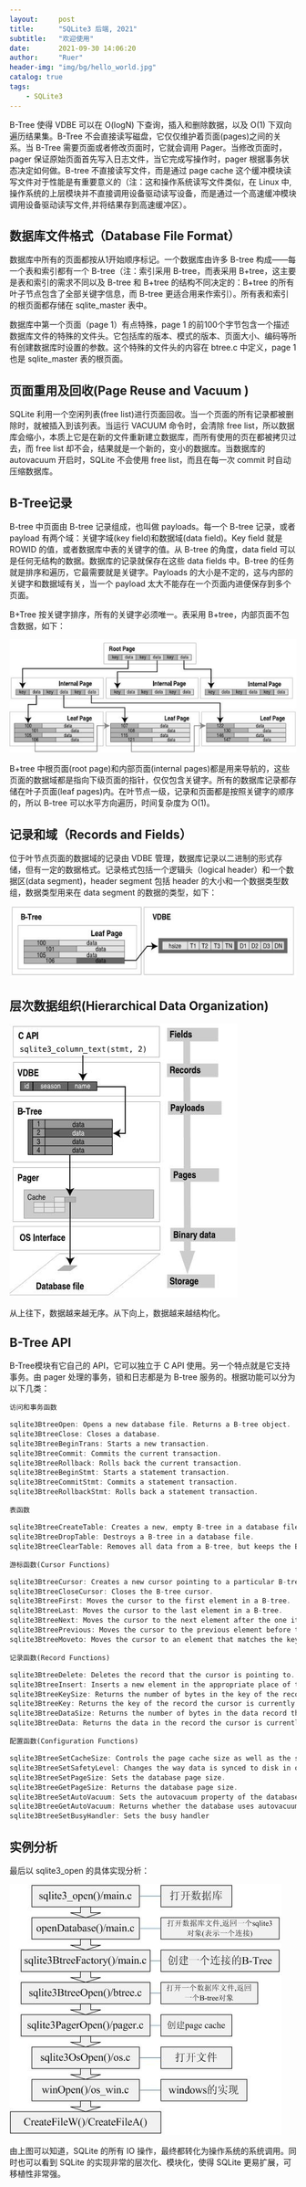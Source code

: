 ```yaml
---
layout:     post
title:      "SQLite3 后端, 2021"
subtitle:   "欢迎使用"
date:       2021-09-30 14:06:20
author:     "Ruer"
header-img: "img/bg/hello_world.jpg"
catalog: true
tags:
    - SQLite3
---
```


B-Tree 使得 VDBE 可以在 O(logN) 下查询，插入和删除数据，以及 O(1) 下双向遍历结果集。B-Tree 不会直接读写磁盘，它仅仅维护着页面(pages)之间的关系。当 B-Tree 需要页面或者修改页面时，它就会调用 Pager。当修改页面时，pager 保证原始页面首先写入日志文件，当它完成写操作时，pager 根据事务状态决定如何做。B-tree 不直接读写文件，而是通过 page cache 这个缓冲模块读写文件对于性能是有重要意义的（注：这和操作系统读写文件类似，在 Linux 中,操作系统的上层模块并不直接调用设备驱动读写设备，而是通过一个高速缓冲模块调用设备驱动读写文件,并将结果存到高速缓冲区）。

## 数据库文件格式（Database File Format）

数据库中所有的页面都按从1开始顺序标记。一个数据库由许多 B-tree 构成——每一个表和索引都有一个 B-tree（注：索引采用 B-tree，而表采用 B+tree，这主要是表和索引的需求不同以及 B-tree 和 B+tree 的结构不同决定的：B+tree 的所有叶子节点包含了全部关键字信息，而 B-tree 更适合用来作索引）。所有表和索引的根页面都存储在 sqlite_master 表中。

数据库中第一个页面（page 1）有点特殊，page 1 的前100个字节包含一个描述数据库文件的特殊的文件头。它包括库的版本、模式的版本、页面大小、编码等所有创建数据库时设置的参数。这个特殊的文件头的内容在 btree.c 中定义，page 1 也是 sqlite_master 表的根页面。

## 页面重用及回收(Page Reuse and Vacuum )

SQLite 利用一个空闲列表(free list)进行页面回收。当一个页面的所有记录都被删除时，就被插入到该列表。当运行 VACUUM 命令时，会清除 free list，所以数据库会缩小，本质上它是在新的文件重新建立数据库，而所有使用的页在都被拷贝过去，而 free list 却不会，结果就是一个新的，变小的数据库。当数据库的 autovacuum 开启时，SQLite 不会使用 free list，而且在每一次 commit 时自动压缩数据库。

## B-Tree记录

B-tree 中页面由 B-tree 记录组成，也叫做 payloads。每一个 B-tree 记录，或者 payload 有两个域：关键字域(key field)和数据域(data field)。Key field 就是 ROWID 的值，或者数据库中表的关键字的值。从 B-tree 的角度，data field 可以是任何无结构的数据。数据库的记录就保存在这些 data fields 中。B-tree 的任务就是排序和遍历，它最需要就是关键字。Payloads 的大小是不定的，这与内部的关键字和数据域有关，当一个 payload 太大不能存在一个页面内进便保存到多个页面。

B+Tree 按关键字排序，所有的关键字必须唯一。表采用 B+tree，内部页面不包含数据，如下：

![1](/img/SQLite3/B-Tree记录.jpg)

B+tree 中根页面(root page)和内部页面(internal pages)都是用来导航的，这些页面的数据域都是指向下级页面的指针，仅仅包含关键字。所有的数据库记录都存储在叶子页面(leaf pages)内。在叶节点一级，记录和页面都是按照关键字的顺序的，所以 B-tree 可以水平方向遍历，时间复杂度为 O(1)。

## 记录和域（Records and Fields）

位于叶节点页面的数据域的记录由 VDBE 管理，数据库记录以二进制的形式存储，但有一定的数据格式。记录格式包括一个逻辑头（logical header）和一个数据区(data segment)，header segment 包括 header 的大小和一个数据类型数组，数据类型用来在 data segment 的数据的类型，如下：

![2](/img/SQLite3/记录和域.jpg)

## 层次数据组织(Hierarchical Data Organization) 

![3](/img/SQLite3/层次数据组织.jpg)

从上往下，数据越来越无序。从下向上，数据越来越结构化。

## B-Tree API

B-Tree模块有它自己的 API，它可以独立于 C API 使用。另一个特点就是它支持事务。由 pager 处理的事务，锁和日志都是为 B-tree 服务的。根据功能可以分为以下几类：

`访问和事务函数`

```C
sqlite3BtreeOpen: Opens a new database file. Returns a B-tree object.
sqlite3BtreeClose: Closes a database.
sqlite3BtreeBeginTrans: Starts a new transaction.
sqlite3BtreeCommit: Commits the current transaction.
sqlite3BtreeRollback: Rolls back the current transaction.
sqlite3BtreeBeginStmt: Starts a statement transaction.
sqlite3BtreeCommitStmt: Commits a statement transaction.
sqlite3BtreeRollbackStmt: Rolls back a statement transaction.
```

`表函数`

```C
sqlite3BtreeCreateTable: Creates a new, empty B-tree in a database file. 
sqlite3BtreeDropTable: Destroys a B-tree in a database file.
sqlite3BtreeClearTable: Removes all data from a B-tree, but keeps the B-tree intact.
```

`游标函数(Cursor Functions)`

```C
sqlite3BtreeCursor: Creates a new cursor pointing to a particular B-tree. 
sqlite3BtreeCloseCursor: Closes the B-tree cursor.
sqlite3BtreeFirst: Moves the cursor to the first element in a B-tree.
sqlite3BtreeLast: Moves the cursor to the last element in a B-tree.
sqlite3BtreeNext: Moves the cursor to the next element after the one it is currently pointing to.
sqlite3BtreePrevious: Moves the cursor to the previous element before the one it is currently pointing to.
sqlite3BtreeMoveto: Moves the cursor to an element that matches the key value passed  in as a parameter.
```

`记录函数(Record Functions)`

```C
sqlite3BtreeDelete: Deletes the record that the cursor is pointing to.
sqlite3BtreeInsert: Inserts a new element in the appropriate place of the B-tree.
sqlite3BtreeKeySize: Returns the number of bytes in the key of the record that the cursor is pointing to.
sqlite3BtreeKey: Returns the key of the record the cursor is currently pointing to.
sqlite3BtreeDataSize: Returns the number of bytes in the data record that the cursor is currently pointing to.
sqlite3BtreeData: Returns the data in the record the cursor is currently pointing to.
```

`配置函数(Configuration Functions)`

```C
sqlite3BtreeSetCacheSize: Controls the page cache size as well as the synchronous writes (as defined in the synchronous pragma).
sqlite3BtreeSetSafetyLevel: Changes the way data is synced to disk in order to increase or decrease how well the database resists damage due to OS crashes and power failures. Level 1 is the same as asynchronous (no syncs() occur and there is a high probability of damage). This is the equivalent to pragma synchronous=OFF. Level 2 is the default. There is a very low but non-zero probability of damage. This is the equivalent to pragma synchronous=NORMAL. Level 3 reduces the probability of damage to near zero but with a write performance reduction. This is the equivalent to pragma synchronous=FULL.
sqlite3BtreeSetPageSize: Sets the database page size.
sqlite3BtreeGetPageSize: Returns the database page size.
sqlite3BtreeSetAutoVacuum: Sets the autovacuum property of the database.
sqlite3BtreeGetAutoVacuum: Returns whether the database uses autovacuum.
sqlite3BtreeSetBusyHandler: Sets the busy handler
```

## 实例分析

最后以 sqlite3_open 的具体实现分析：

![4](/img/SQLite3/后端实例.jpg)

由上图可以知道，SQLite 的所有 IO 操作，最终都转化为操作系统的系统调用。同时也可以看到 SQLite 的实现非常的层次化、模块化，使得 SQLite 更易扩展，可移植性非常强。